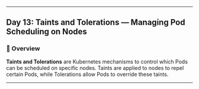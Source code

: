﻿---

## Day 13: Taints and Tolerations — Managing Pod Scheduling on Nodes

### 📘 Overview

**Taints and Tolerations** are Kubernetes mechanisms to control which Pods can be scheduled on specific nodes. Taints are applied to nodes to repel certain Pods, while Tolerations allow Pods to override these taints.

---